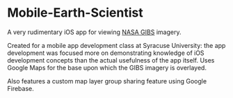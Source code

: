 # Mobile-Earth-Scientist

A very rudimentary iOS app for viewing [NASA GIBS](https://www.earthdata.nasa.gov/eosdis/science-system-description/eosdis-components/gibs) imagery.

Created for a mobile app development class at Syracuse University: the app development was focused more on demonstrating knowledge of iOS development concepts than the actual usefulness of the app itself. Uses Google Maps for the base upon which the GIBS imagery is overlayed.

Also features a custom map layer group sharing feature using Google Firebase.
